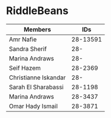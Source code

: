 # RiddleBeans

Members | IDs
------- | ---
Amr Nafie | 28-13591
Sandra Sherif | 28-
Marina Andraws | 28-
Seif Hazem | 28-2369
Christianne Iskandar | 28-
Sarah El Sharabassi | 28-1198
Marina Andraws | 28-3437
Omar Hady Ismail | 28-3871

